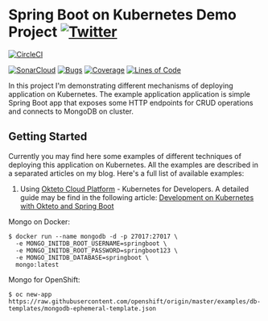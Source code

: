 # Spring Boot on Kubernetes Demo Project [![Twitter](https://img.shields.io/twitter/follow/piotr_minkowski.svg?style=social&logo=twitter&label=Follow%20Me)](https://twitter.com/piotr_minkowski)

[![CircleCI](https://circleci.com/gh/piomin/sample-spring-on-kubernetes.svg?style=svg)](https://circleci.com/gh/piomin/sample-spring-on-kubernetes)

[![SonarCloud](https://sonarcloud.io/images/project_badges/sonarcloud-black.svg)](https://sonarcloud.io/dashboard?id=piomin_sample-spring-on-kubernetes)
[![Bugs](https://sonarcloud.io/api/project_badges/measure?project=piomin_sample-spring-on-kubernetes&metric=bugs)](https://sonarcloud.io/dashboard?id=piomin_sample-spring-on-kubernetes)
[![Coverage](https://sonarcloud.io/api/project_badges/measure?project=piomin_sample-spring-on-kubernetes&metric=coverage)](https://sonarcloud.io/dashboard?id=piomin_sample-spring-on-kubernetes)
[![Lines of Code](https://sonarcloud.io/api/project_badges/measure?project=piomin_sample-spring-on-kubernetes&metric=ncloc)](https://sonarcloud.io/dashboard?id=piomin_sample-spring-on-kubernetes)

In this project I'm demonstrating different mechanisms of deploying application on Kubernetes. The example application application is simple Spring Boot app that exposes some HTTP endpoints for CRUD operations and connects to MongoDB on cluster.

## Getting Started 
Currently you may find here some examples of different techniques of deploying this application on Kubernetes. All the examples are described in a separated articles on my blog. Here's a full list of available examples:
1. Using [Okteto Cloud Platform](https://okteto.com/) - Kubernetes for Developers. A detailed guide may be find in the following article: [Development on Kubernetes with Okteto and Spring Boot](https://piotrminkowski.com/2020/06/15/development-on-kubernetes-with-okteto-and-spring-boot/)

Mongo on Docker:
```shell
$ docker run --name mongodb -d -p 27017:27017 \
  -e MONGO_INITDB_ROOT_USERNAME=springboot \
  -e MONGO_INITDB_ROOT_PASSWORD=springboot123 \
  -e MONGO_INITDB_DATABASE=springboot \
  mongo:latest
```

Mongo for OpenShift:
```shell
$ oc new-app https://raw.githubusercontent.com/openshift/origin/master/examples/db-templates/mongodb-ephemeral-template.json 
```